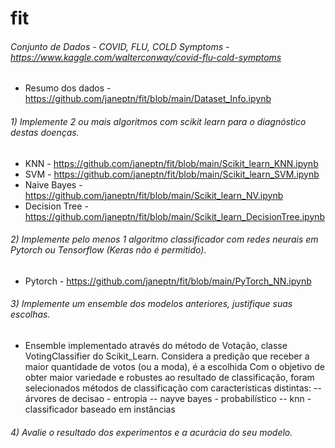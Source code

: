 # fit

###### Conjunto de Dados - COVID, FLU, COLD Symptoms - https://www.kaggle.com/walterconway/covid-flu-cold-symptoms
* Resumo dos dados - https://github.com/janeptn/fit/blob/main/Dataset_Info.ipynb

###### 1) Implemente 2 ou mais algoritmos com scikit learn para o diagnóstico destas doenças. 

* KNN - https://github.com/janeptn/fit/blob/main/Scikit_learn_KNN.ipynb
* SVM - https://github.com/janeptn/fit/blob/main/Scikit_learn_SVM.ipynb
* Naive Bayes - https://github.com/janeptn/fit/blob/main/Scikit_learn_NV.ipynb
* Decision Tree - https://github.com/janeptn/fit/blob/main/Scikit_learn_DecisionTree.ipynb

###### 2) Implemente pelo menos 1 algoritmo classificador com redes neurais em Pytorch ou Tensorflow (Keras não é permitido).

* Pytorch - https://github.com/janeptn/fit/blob/main/PyTorch_NN.ipynb

###### 3) Implemente um ensemble dos modelos anteriores, justifique suas escolhas.

* Ensemble implementado através do método de Votação, classe VotingClassifier do Scikit_Learn. Considera a predição que receber a maior quantidade de votos (ou a moda), é a escolhida
Com o objetivo de obter maior variedade e robustes ao resultado de classificação, foram selecionados métodos de classificação com características distintas: 
  -- árvores de decisao - entropia
  -- nayve bayes - probabilístico
  -- knn - classificador baseado em instâncias

###### 4) Avalie o resultado dos experimentos e a acurácia do seu modelo.
